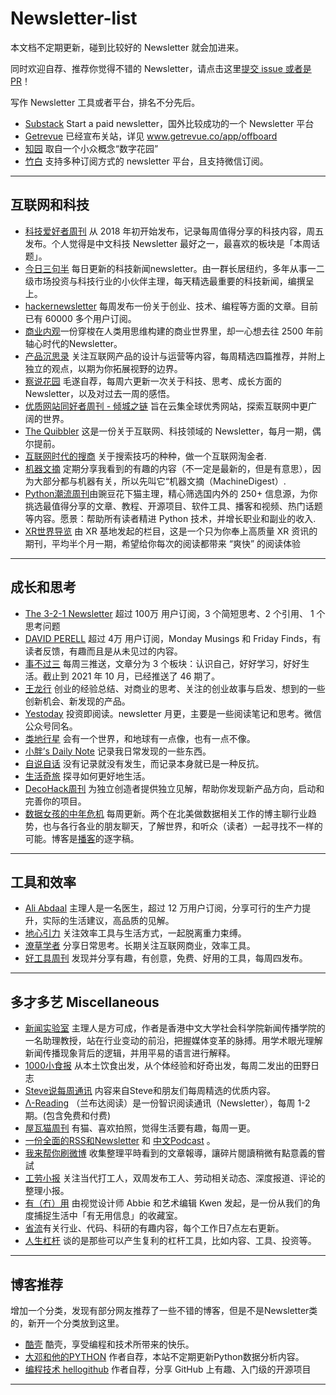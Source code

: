 # Newsletter-list


本文档不定期更新，碰到比较好的 Newsletter 就会加进来。

同时欢迎自荐、推荐你觉得不错的 Newsletter，请点击这里[提交 issue 或者是 PR](https://github.com/chasays/newsletter-list/issues)！

写作 Newsletter 工具或者平台，排名不分先后。
- [Substack](https://substack.com/) Start a paid newsletter，国外比较成功的一个 Newsletter 平台
- [Getrevue](https://www.getrevue.co/) 已经宣布关站，详见 www.getrevue.co/app/offboard
- [知园](https://zhiy.cc/) 取自一个小众概念“数字花园”
- [竹白](https://zhubai.love/) 支持多种订阅方式的 newsletter 平台，且支持微信订阅。
---

## 互联网和科技
- [科技爱好者周刊](https://github.com/ruanyf/weekly) 从 2018 年初开始发布，记录每周值得分享的科技内容，周五发布。个人觉得是中文科技 Newsletter 最好之一，最喜欢的板块是「本周话题」。
- [今日三句半](https://www.threenhalf.com/) 每日更新的科技新闻newsletter。由一群长居纽约，多年从事一二级市场投资与科技行业的小伙伴主理，每天精选最重要的科技新闻，编撰呈上。
- [hackernewsletter](https://hackernewsletter.com/) 每周发布一份关于创业、技术、编程等方面的文章。目前已有 60000 多个用户订阅。
- [商业内观](https://if.zoepi.online)一份穿梭在人类用思维构建的商业世界里，却一心想去往 2500 年前轴心时代的Newsletter。
- [产品沉思录](https://index.pmthinking.com) 关注互联网产品的设计与运营等内容，每周精选四篇推荐，并附上独立的观点，以期为你拓展视野的边界。
- [察说花园](https://chasays.zhubai.love/) 毛遂自荐，每周六更新一次关于科技、思考、成长方面的 Newsletter，以及对过去一周的感悟。
- [优质网站同好者周刊 - 倾城之链](https://github.com/nicejade/nicelinks-weekly) 旨在云集全球优秀网站，探索互联网中更广阔的世界。
- [The Quibbler](https://thequibbler.zhubai.love/) 这是一份关于互联网、科技领域的 Newsletter，每月一期，偶尔提前。
- [互联网时代的搜商](https://search.zhubai.love/) 关于搜索技巧的种种，做一个互联网淘金者.
- [机器文摘](https://niupitools.zhubai.love/) 定期分享我看到的有趣的内容（不一定是最新的，但是有意思），因为大部分都与机器有关，所以先叫它“机器文摘（MachineDigest）.
- [Python潮流周刊](https://pythoncat.substack.com)由豌豆花下猫主理，精心筛选国内外的 250+ 信息源，为你挑选最值得分享的文章、教程、开源项目、软件工具、播客和视频、热门话题等内容。愿景：帮助所有读者精进 Python 技术，并增长职业和副业的收入.
- [XR世界导览](https://xreality.zone/zh/tags/newsletter/) 由 XR 基地发起的栏目，这是一个只为你奉上高质量 XR 资讯的期刊，平均半个月一期，希望给你每次的阅读都带来 “爽快” 的阅读体验

---
## 成长和思考

- [The 3-2-1 Newsletter](https://jamesclear.com/3-2-1) 超过 100万 用户订阅，3 个简短思考、2 个引用、 1 个思考问题
- [DAVID PERELL](https://perell.com/newsletter/) 超过 4万 用户订阅，Monday Musings 和 Friday Finds，有读者反馈，有趣而且是从未见过的内容。
- [事不过三](http://via.zhubai.love/) 每周三推送，文章分为 3 个板块：认识自己，好好学习，好好生活。截止到 2021 年 10 月，已经推送了 46 期了。
- [王龙行](https://zhiy.cc/long) 创业的经验总结、对商业的思考、关注的创业故事与启发、想到的一些创新机会、新发现的产品。
- [Yestoday](https://yestoday.zhubai.love/) 投资即阅读。newsletter 月更，主要是一些阅读笔记和思考。微信公众号同名。
- [类地行星](https://www.yuque.com/aiyouzhanglei/ldxx) 会有一个世界，和地球有一点像，也有一点不像。
- [小胖’s Daily Note](http://littlefat.cn/) 记录我日常发现的一些东西。	
- [自说自话](https://landisland.zhubai.love/)	没有记录就没有发生，而记录本身就已是一种反抗。	
- [生活奇旅](https://weichen.blog/22/) 探寻如何更好地生活。
- [DecoHack周刊](https://decohack.zhubai.love/) 为独立创造者提供独立见解，帮助你发现新产品方向，启动和完善你的项目。
- [数据女孩的中年危机](https://stellaxamy.substack.com/) 每周更新。两个在北美做数据相关工作的博主聊行业趋势，也与各行各业的朋友聊天，了解世界，和听众（读者）一起寻找不一样的可能。博客是[播客](https://open.firstory.me/user/stellaxamy/platforms)的逐字稿。


---
## 工具和效率

- [Ali Abdaal](https://aliabdaal.com/newsletter/) 主理人是一名医生，超过 12 万用户订阅，分享可行的生产力提升，实际的生活建议，高品质的见解。
- [地心引力](https://walnut.hedwig.pub/) 关注效率工具与生活方式，一起脱离重力束缚。
- [潦草学者](https://zhiy.cc/messy) 分享日常思考。长期关注互联网商业，效率工具。
- [好工具周刊](https://discuss-cn.bestxtools.com/t/weekly) 发现并分享有趣，有创意，免费、好用的工具，每周四发布。



---
##  多才多艺 Miscellaneous

- [新闻实验室](http://newslab.info/) 主理人是方可成，作者是香港中文大学社会科学院新闻传播学院的一名助理教授，站在行业变动的前沿，把握媒体变革的脉搏。用学术眼光理解新闻传播现象背后的逻辑，并用平易的语言进行解释。
- [1000小食报](https://young.zhubai.love/) 从本土饮食出发，从个体经验和好奇出发，每周二发出的田野日志
- [Steve说每周通讯](https://steve.hedwig.pub/) 内容来自Steve和朋友们每周精选的优质内容。
- [Λ-Reading](https://www.notion.so/rizi/Reading-d77be691eb244db0b8add646b6ef7f3b) （兰布达阅读）是一份智识阅读通讯（Newsletter），每周 1-2 期。(包含免费和付费)
- [屋瓦猫周刊](https://www.yuque.com/liushuaiiu/cat) 有猫、喜欢拍照，觉得生活要有趣，每周一更。
- [一份全面的RSS和Newsletter](https://github.com/alaskasquirrel/Email-newsletter-RSS) 和 [中文Podcast](https://github.com/alaskasquirrel/Chinese-Podcasts) 。
- [我来帮你刷微博](https://papyrus.so/@kqh)  收集整理平時看到的文章報導，讓碎片閱讀稍微有點意義的嘗試
- [工劳小报](https://newsletter.laborinfocn.com/) 关注当代打工人，双周发布工人、劳动相关动态、深度报道、评论的整理小报。
- [有（冇）用](https://usefulness.zhubai.love/) 由视觉设计师 Abbie 和艺术编辑 Kwen 发起，是一份从我们的角度捕捉生活中「有无用信息」的收藏室。
- [省流](https://shengliu.substack.com/)有关行业、代码、科研的有趣内容，每个工作日7点左右更新。
- [人生杠杆](https://arthurxiao.beehiiv.com/) 谈的是那些可以产生复利的杠杆工具，比如内容、工具、投资等。
---

## 博客推荐

增加一个分类，发现有部分网友推荐了一些不错的博客，但是不是Newsletter类的，新开一个分类放到这里。

- [酷壳](https://www.coolshell.cn/) 酷壳，享受编程和技术所带来的快乐。
- [大邓和他的PYTHON](https://hidadeng.github.io/blog/) 作者自荐，本站不定期更新Python数据分析内容。
- [编程技术 hellogithub](https://hellogithub.com/) 作者自荐，分享 GitHub 上有趣、入门级的开源项目 


---




